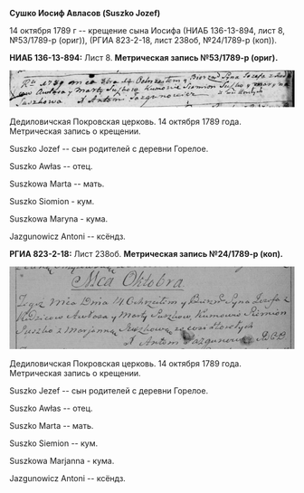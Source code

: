 **Сушко Иосиф Авласов (Suszko Jozef)**

14 октября 1789 г -- крещение сына Иосифа (НИАБ 136-13-894, лист 8,
№53/1789-р (ориг)), (РГИА 823-2-18, лист 238об, №24/1789-р (коп)).

**НИАБ 136-13-894:** Лист 8. **Метрическая запись №53/1789-р (ориг).**

![](./media/bcfbfd106b71f283fe541ebb4996a09de1e49928.png)

Дедиловичская Покровская церковь. 14 октября 1789 года. Метрическая
запись о крещении.

Suszko Jozef -- сын родителей с деревни Горелое.

Suszko Awłas -- отец.

Suszkowa Marta -- мать.

Suszko Siomion - кум.

Suszkowa Maryna - кума.

Jazgunowicz Antoni -- ксёндз.

**РГИА 823-2-18:** Лист 238об. **Метрическая запись №24/1789-р (коп).**

![](./media/acf96c8077923c990d5cbab01e4e363acd189fd6.png)

Дедиловичская Покровская церковь. 14 октября 1789 года. Метрическая
запись о крещении.

Suszko Jezef -- сын родителей с деревни Горелое.

Suszko Awłas -- отец.

Suszko Marta -- мать.

Suszko Siemion -- кум.

Suszkowa Marjanna - кума.

Jazgunowicz Antoni -- ксёндз.
